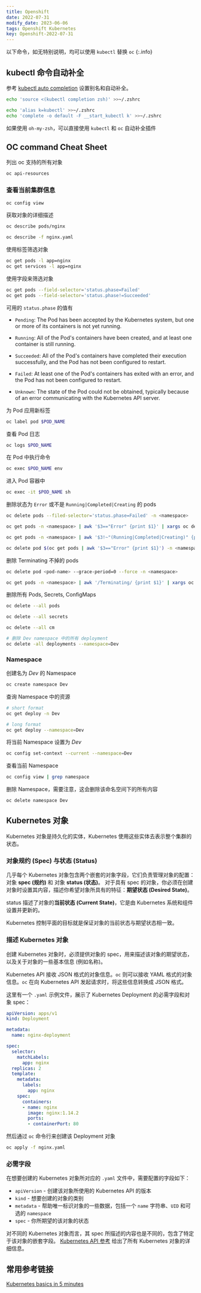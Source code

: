```yaml
---
title: Openshift
date: 2022-07-31
modify_date: 2023-06-06
tags: Openshift Kubernetes
key: Openshift-2022-07-31
---
```


以下命令，如无特别说明，均可以使用 `kubectl` 替换 `oc`
{:.info}

## kubectl 命令自动补全

参考 [kubectl auto completion](https://kubernetes.io/docs/tasks/tools/included/optional-kubectl-configs-bash-linux/) 设置别名和自动补全。

```sh
echo 'source <(kubectl completion zsh)' >>~/.zshrc

echo 'alias k=kubectl' >>~/.zshrc
echo 'complete -o default -F __start_kubectl k' >>~/.zshrc
```

如果使用 `oh-my-zsh`，可以直接使用 `kubectl` 和 `oc` 自动补全插件

<!--more-->

## OC command Cheat Sheet

列出 oc 支持的所有对象

```sh
oc api-resources
```
<!--more-->

### 查看当前集群信息

```sh
oc config view
```

获取对象的详细描述

```sh
oc describe pods/nginx

oc describe -f nginx.yaml
```

使用标签筛选对象

```sh
oc get pods -l app=nginx
oc get services -l app=nginx
```

使用字段来筛选对象

```sh
oc get pods --field-selector='status.phase=Failed'
oc get pods --field-selector='status.phase!=Succeeded'
```

可用的 `status.phase` 的值有

- `Pending`: The Pod has been accepted by the Kubernetes system, but one or more of its containers is not yet running.

- `Running`: All of the Pod's containers have been created, and at least one container is still running.

- `Succeeded`: All of the Pod's containers have completed their execution successfully, and the Pod has not been configured to restart.

- `Failed`: At least one of the Pod's containers has exited with an error, and the Pod has not been configured to restart.

- `Unknown`: The state of the Pod could not be obtained, typically because of an error communicating with the Kubernetes API server.

为 Pod 应用新标签

```sh
oc label pod $POD_NAME
```

查看 Pod 日志

```sh
oc logs $POD_NAME
```

在 Pod 中执行命令

```sh
oc exec $POD_NAME env
```

进入 Pod 容器中

```sh
oc exec -it $POD_NAME sh
```

删除状态为 `Error` 或不是 `Running|Completed|Creating` 的 pods

```sh
oc delete pods --filed-selector='status.phase=Failed' -n <namespace>

oc get pods -n <namespace> | awk '$3=="Error" {print $1}' | xargs oc delete pods -n <namespace>

oc get pods -n <namespace> | awk '$3!~"(Running|Completed|Creating)" {print $1}' | xargs oc delete pods -n <namespace>

oc delete pod $(oc get pods | awk '$3=="Error" {print $1}') -n <namespace>
```

删除 Terminating 不掉的 pods

```sh
oc delete pod <pod-name> --grace-period=0 --force -n <namespace>

oc get pods -n <namespace> | awk '/Terminating/ {print $1}' | xargs oc delete pods --grace-period=0 --force -n <namespace>
```

删除所有 Pods, Secrets, ConfigMaps

```sh
oc delete --all pods

oc delete --all secrets

oc delete --all cm

# 删除 Dev namespace 中的所有 deployment
oc delete -all deployments --namespace=Dev
```

### Namespace

创建名为 *Dev* 的 Namespace

```sh
oc create namespace Dev
```

查询 Namespace 中的资源

```sh
# short format
oc get deploy -n Dev

# long format
oc get deploy --namespace=Dev
```

将当前 Namespace 设置为 *Dev*

```sh
oc config set-context --current --namespace=Dev
```

查看当前 Namespace

```sh
oc config view | grep namespace
```

删除 Namespace，需要注意，这会删除该命名空间下的所有内容

```sh
oc delete namespace Dev
```

## Kubernetes 对象

Kubernetes 对象是持久化的实体，Kubernetes 使用这些实体去表示整个集群的状态。

### 对象规约 (Spec) 与状态 (Status)

几乎每个 Kubernetes 对象包含两个嵌套的对象字段，它们负责管理对象的配置： 对象 **spec (规约)** 和 对象 **status (状态)**。 对于具有 spec 的对象，你必须在创建对象时设置其内容，描述你希望对象所具有的特征：**期望状态 (Desired State)**。

status 描述了对象的**当前状态 (Current State)**，它是由 Kubernetes 系统和组件设置并更新的。

Kubernetes 控制平面的目标就是保证对象的当前状态与期望状态相一致。

### 描述 Kubernetes 对象

创建 Kubernetes 对象时，必须提供对象的 spec，用来描述该对象的期望状态， 以及关于对象的一些基本信息 (例如名称)。

Kubernetes API 接收 JSON 格式的对象信息。`oc` 则可以接收 YAML 格式的对象信息。`oc` 在向 Kubernetes API 发起请求时，将这些信息转换成 JSON 格式。

这里有一个 `.yaml` 示例文件，展示了 Kubernetes Deployment 的必需字段和对象 spec：

```yaml
apiVersion: apps/v1
kind: Deployment

metadata:
  name: nginx-deployment

spec:
  selector:
    matchLabels:
      app: nginx
  replicas: 2
  template:
    metadata:
      labels:
        app: nginx
    spec:
      containers:
      - name: nginx
        image: nginx:1.14.2
        ports:
        - containerPort: 80
```

然后通过 `oc` 命令行来创建该 Deployment 对象

```sh
oc apply -f nginx.yaml
```

### 必需字段

在想要创建的 Kubernetes 对象所对应的 `.yaml` 文件中，需要配置的字段如下：

- `apiVersion` - 创建该对象所使用的 Kubernetes API 的版本
- `kind` - 想要创建的对象的类别
- `metadata` - 帮助唯一标识对象的一些数据，包括一个 `name` 字符串、`UID` 和可选的 `namespace`
- `spec` - 你所期望的该对象的状态

对不同的 Kubernetes 对象而言，其 spec 所描述的内容也是不同的，包含了特定于该对象的嵌套字段。 [Kubernetes API 参考](https://kubernetes.io/zh-cn/docs/reference/kubernetes-api/) 给出了所有 Kubernetes 对象的详细信息。

## 常用参考链接

[Kubernetes basics in 5 minutes](https://blog.devgenius.io/kubernetes-basics-in-5-minutes-491a6d67448d)
